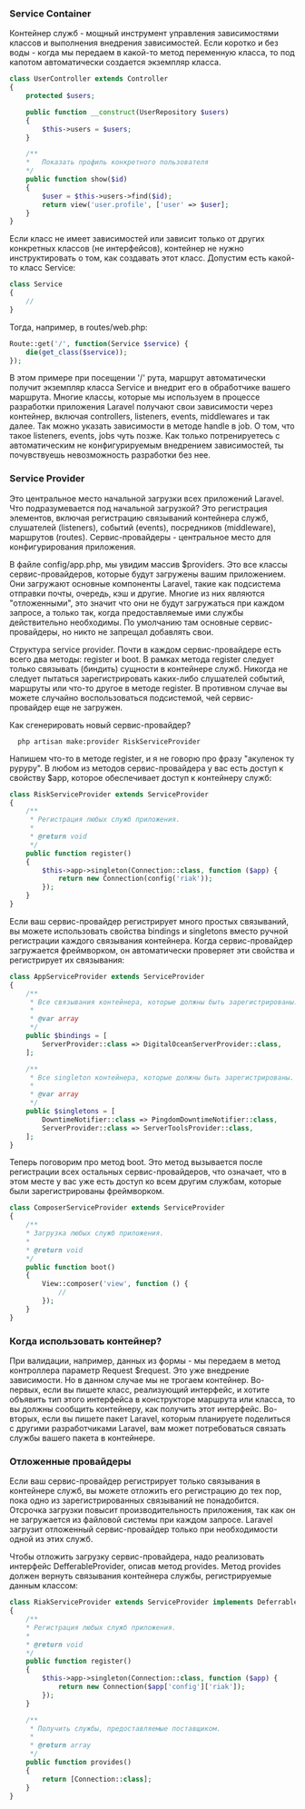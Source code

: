 ### Service Container
Контейнер служб - мощный инструмент управления зависимостями классов и выполнения внедрения зависимостей.
Если коротко и без воды - когда мы передаем в какой-то метод переменную класса, то под капотом автоматически создается
экземпляр класса.

```php
class UserController extends Controller
{
    protected $users;

    public function __construct(UserRepository $users)
    {
        $this->users = $users;
    }

    /**
    *   Показать профиль конкретного пользователя
    */
    public function show($id)
    {
        $user = $this->users->find($id);
        return view('user.profile', ['user' => $user];
    }
}
```
Если класс не имеет зависимостей или зависит только от других конкретных классов (не интерфейсов),
контейнер не нужно инструктировать о том, как создавать этот класс.
Допустим есть какой-то класс Service:
```php
class Service
{
    //
}
```

Тогда, например, в routes/web.php:
```php
Route::get('/', function(Service $service) {
    die(get_class($service));
});
```

В этом примере при посещении '/' рута, маршрут автоматически получит экземпляр класса Service
и внедрит его в обработчике вашего маршрута.
Многие классы, которые мы используем в процессе разработки приложения Laravel получают свои зависимости через контейнер,
включая controllers, listeners, events, middlewares и так далее. Так можно указать зависимости в методе handle в job.
О том, что такое listeners, events, jobs чуть позже. Как только потренируетесь с автоматическим
не конфигурируемым внедрением зависимостей, ты почувствуешь невозможность разработки без нее.

### Service Provider
Это центральное место начальной загрузки всех приложений Laravel.
Что подразумевается под начальной загрузкой? Это регистрация элементов, включая регистрацию связываний контейнера служб,
слушателей (listeners), событий (events), посредников (middleware), маршрутов (routes).
Сервис-провайдеры - центральное место для конфигурирования приложения.

В файле config/app.php, мы увидим массив $providers. Это все классы сервис-провайдеров, которые будут загружены вашим приложением.
Они загружают основные компоненты Laravel, такие как подсистема отправки почты, очередь, кэш и другие.
Многие из них являются "отложенными", это значит что они не будут загружаться при каждом запросе, а только так,
когда предоставляемые ими службы действительно необходимы.
По умолчанию там основные сервис-провайдеры, но никто не запрещал добавлять свои.

Структура service provider.
Почти в каждом сервис-провайдере есть всего два методы: register и boot.
В рамках метода register следует только связывать (биндить) сущности в контейнере служб.
Никогда не следует пытаться зарегистрировать каких-либо слушателей событий, маршруты или что-то другое в методе register.
В противном случае вы можете случайно воспользоваться подсистемой, чей сервис-провайдер еще не загружен.

Как сгенерировать новый сервис-провайдер?
```shell
  php artisan make:provider RiskServiceProvider
```

Напишем что-то в методе register, и я не говорю про фразу "акуленок ту руруру".
В любом из методов сервис-провайдера у вас есть доступ к свойству $app, которое обеспечивает доступ к контейнеру служб:
```php
class RiskServiceProvider extends ServiceProvider
{
    /**
     * Регистрация любых служб приложения.
     *
     * @return void
     */
    public function register()
    {
        $this->app->singleton(Connection::class, function ($app) {
            return new Connection(config('riak'));
        });
    }
}
```
Если ваш сервис-провайдер регистрирует много простых связываний,
вы можете использовать свойства bindings и singletons вместо ручной регистрации каждого связывания контейнера.
Когда сервис-провайдер загружается фреймворком, он автоматически проверяет эти свойства и регистрирует их связывания:
```php
class AppServiceProvider extends ServiceProvider
{
    /**
     * Все связывания контейнера, которые должны быть зарегистрированы.
     *
     * @var array
     */
    public $bindings = [
        ServerProvider::class => DigitalOceanServerProvider::class,
    ];

    /**
     * Все singleton контейнера, которые должны быть зарегистрированы.
     *
     * @var array
     */
    public $singletons = [
        DowntimeNotifier::class => PingdomDowntimeNotifier::class,
        ServerProvider::class => ServerToolsProvider::class,
    ];
}
```

Теперь поговорим про метод boot.
Это метод вызывается после регистрации всех остальных сервис-провайдеров, что означает,
что в этом месте у вас уже есть доступ ко всем другим службам, которые были зарегистрированы фреймворком.
```php
class ComposerServiceProvider extends ServiceProvider
{
    /**
    * Загрузка любых служб приложения.
    *
    * @return void
    */
    public function boot()
    {
        View::composer('view', function () {
            //
        });
    }
}
```
### Когда использовать контейнер?
При валидации, например, данных из формы - мы передаем в метод контроллера параметр Request $request.
Это уже внедрение зависимости. Но в данном случае мы не трогаем контейнер.
Во-первых, если вы пишете класс, реализующий интерфейс,
и хотите объявить тип этого интерфейса в конструкторе маршрута или класса, то вы должны сообщить контейнеру,
как получить этот интерфейс.
Во-вторых, если вы пишете пакет Laravel,
которым планируете поделиться с другими разработчиками Laravel,
вам может потребоваться связать службы вашего пакета в контейнере.

### Отложенные провайдеры
Если ваш сервис-провайдер регистрирует только связывания в контейнере служб, вы можете отложить его регистрацию до тех пор,
пока одно из зарегистрированных связываний не понадобится. Отсрочка загрузки повысит производительность приложения,
так как он не загружается из файловой системы при каждом запросе.
Laravel загрузит отложенный сервис-провайдер только при необходимости одной из этих служб.

Чтобы отложить загрузку сервис-провайдера, надо реализовать интерфейс DefferableProvider, описав метод provides.
Метод provides должен вернуть связывания контейнера службы, регистрируемые данным классом:
```php
class RiakServiceProvider extends ServiceProvider implements DeferrableProvider
{
    /**
    * Регистрация любых служб приложения.
    *
    * @return void
    */
    public function register()
    {
        $this->app->singleton(Connection::class, function ($app) {
            return new Connection($app['config']['riak']);
        });
    }

    /**
     * Получить службы, предоставляемые поставщиком.
     *
     * @return array
     */
    public function provides()
    {
        return [Connection::class];
    }
}
```
